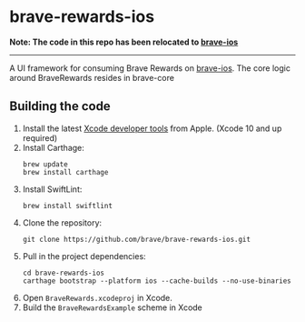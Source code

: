 # brave-rewards-ios

**Note: The code in this repo has been relocated to [brave-ios](https://github.com/brave/brave-ios)**

---


A UI framework for consuming Brave Rewards on [brave-ios](https://github.com/brave/brave-ios). The core logic around BraveRewards resides in brave-core

Building the code
-----------------

1. Install the latest [Xcode developer tools](https://developer.apple.com/xcode/downloads/) from Apple. (Xcode 10 and up required)
1. Install Carthage:
    ```shell
    brew update
    brew install carthage
    ```
1. Install SwiftLint:
    ```shell
    brew install swiftlint
    ```
1. Clone the repository:
    ```shell
    git clone https://github.com/brave/brave-rewards-ios.git
    ```
1. Pull in the project dependencies:
    ```shell
    cd brave-rewards-ios
    carthage bootstrap --platform ios --cache-builds --no-use-binaries
    ```
1. Open `BraveRewards.xcodeproj` in Xcode.
1. Build the `BraveRewardsExample` scheme in Xcode
